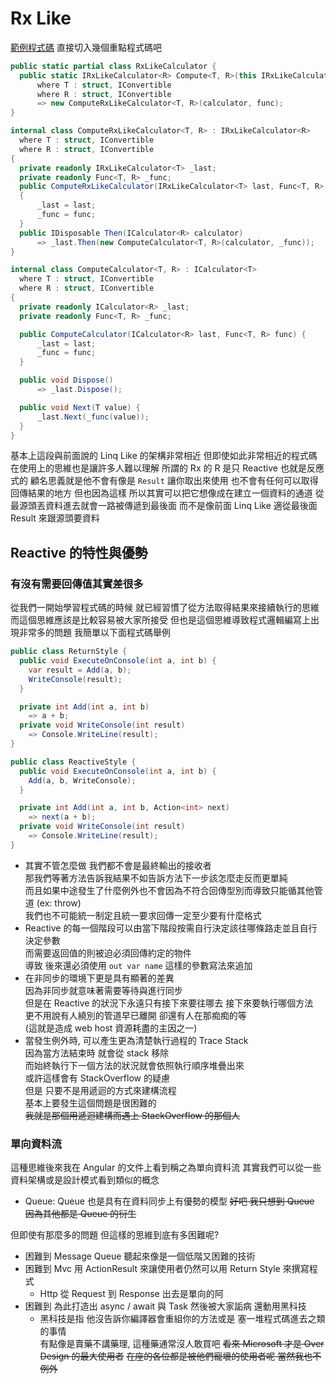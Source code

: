 
# Rx Like

[範例程式碼](https://github.com/dcvsling/fluent-api-example/tree/main/src/Calculator.RxLike)
直接切入幾個重點程式碼吧

```csharp
public static partial class RxLikeCalculator {
  public static IRxLikeCalculator<R> Compute<T, R>(this IRxLikeCalculator<T> calculator, Func<T, R> func)
      where T : struct, IConvertible
      where R : struct, IConvertible
      => new ComputeRxLikeCalculator<T, R>(calculator, func);
}

internal class ComputeRxLikeCalculator<T, R> : IRxLikeCalculator<R>
  where T : struct, IConvertible
  where R : struct, IConvertible
{
  private readonly IRxLikeCalculator<T> _last;
  private readonly Func<T, R> _func;
  public ComputeRxLikeCalculator(IRxLikeCalculator<T> last, Func<T, R> func)
  {
      _last = last;
      _func = func;
  }
  public IDisposable Then(ICalculator<R> calculator)
      => _last.Then(new ComputeCalculator<T, R>(calculator, _func));
}

internal class ComputeCalculator<T, R> : ICalculator<T> 
  where T : struct, IConvertible
  where R : struct, IConvertible
{
  private readonly ICalculator<R> _last;
  private readonly Func<T, R> _func;

  public ComputeCalculator(ICalculator<R> last, Func<T, R> func) {
      _last = last;
      _func = func;
  }

  public void Dispose()
      => _last.Dispose();

  public void Next(T value) {
      _last.Next(_func(value));
  }
}
```
基本上這段與前面說的 Linq Like 的架構非常相近
但即使如此非常相近的程式碼 在使用上的思維也是讓許多人難以理解
所謂的 Rx 的 R 是只 Reactive 也就是反應式的
顧名思義就是他不會有像是 ```Result``` 讓你取出來使用
也不會有任何可以取得回傳結果的地方
但也因為這樣 所以其實可以把它想像成在建立一個資料的通道
從最源頭丟資料進去就會一路被傳遞到最後面
而不是像前面 Linq Like 適從最後面 Result 來跟源頭要資料

## Reactive 的特性與優勢

### 有沒有需要回傳值其實差很多

從我們一開始學習程式碼的時候 就已經習慣了從方法取得結果來接續執行的思維
而這個思維應該是比較容易被大家所接受 
但也是這個思維導致程式邏輯編寫上出現非常多的問題
我簡單以下面程式碼舉例
```csharp
public class ReturnStyle {
  public void ExecuteOnConsole(int a, int b) {
    var result = Add(a, b);
    WriteConsole(result);
  }

  private int Add(int a, int b)
    => a + b;
  private void WriteConsole(int result)
    => Console.WriteLine(result);
}

public class ReactiveStyle {
  public void ExecuteOnConsole(int a, int b) {
    Add(a, b, WriteConsole);
  }

  private int Add(int a, int b, Action<int> next)
    => next(a + b);
  private void WriteConsole(int result)
    => Console.WriteLine(result);
}
```

- 其實不管怎麼做 我們都不會是最終輸出的接收者  
那我們等著方法告訴我結果不如告訴方法下一步該怎麼走反而更單純  
而且如果中途發生了什麼例外也不會因為不符合回傳型別而導致只能循其他管道 (ex: throw)  
我們也不可能統一制定且統一要求回傳一定至少要有什麼格式
- Reactive 的每一個階段可以由當下階段按需自行決定該往哪條路走並且自行決定參數  
而需要返回值的則被迫必須回傳約定的物件  
導致 後來還必須使用 ```out var name``` 這樣的參數寫法來追加
- 在非同步的環境下更是具有顯著的差異  
因為非同步就意味著需要等待與進行同步  
但是在 Reactive 的狀況下永遠只有接下來要往哪去 接下來要執行哪個方法  
更不用說有人繞別的管道早已離開 卻還有人在那痴痴的等  
(這就是造成 web host 資源耗盡的主因之一)
- 當發生例外時, 可以產生更為清楚執行過程的 Trace Stack  
因為當方法結束時 就會從 stack 移除  
而始終執行下一個方法的狀況就會依照執行順序堆疊出來  
或許這樣會有 StackOverflow 的疑慮  
但是 只要不是用遞迴的方式來建構流程  
基本上要發生這個問題是很困難的  
~~我就是那個用遞迴建構而遇上 StackOverflow 的那個人~~

### 單向資料流

這種思維後來我在 Angular 的文件上看到稱之為單向資料流
其實我們可以從一些資料架構或是設計模式看到類似的概念
- Queue: Queue 也是具有在資料同步上有優勢的模型
~~好吧 我只想到 Queue 因為其他都是 Queue 的衍生~~

但即使有那麼多的問題 但這樣的思維到底有多困難呢?
- 困難到 Message Queue 聽起來像是一個低階又困難的技術
- 困難到 Mvc 用 ActionResult 來讓使用者仍然可以用 Return Style 來撰寫程式
  - Http 從 Request 到 Response 出去是單向的阿
- 困難到 為此打造出 async / await 與 Task 然後被大家詬病 還動用黑科技
  - 黑科技是指 他沒告訴你編譯器會重組你的方法或是 塞一堆程式碼進去之類的事情  
  有點像是賣藥不講藥理, 這種藥通常沒人敢買吧
~~看來 Microsoft 才是 Over Design 的最大使用者~~
~~在座的各位都是被他們寵壞的使用者呢 當然我也不例外~~
